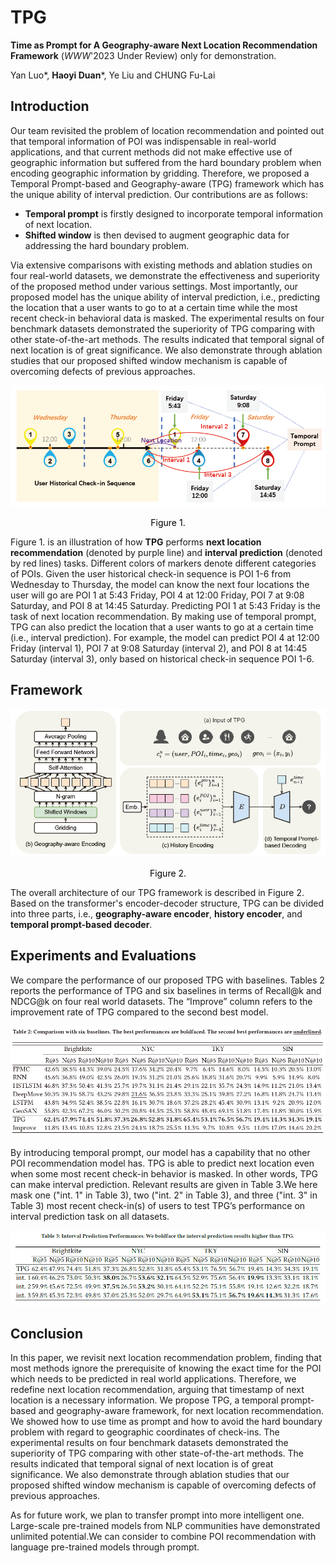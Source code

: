 # TPG
**Time as Prompt for A Geography-aware Next Location Recommendation Framework** (*WWW*'2023 Under Review) only for demonstration.

Yan Luo*, **Haoyi Duan***, Ye Liu and CHUNG Fu-Lai

## Introduction

Our team revisited the problem of location recommendation and pointed out that temporal information of POI was indispensable in real-world applications, and that current methods did not make effective use of geographic information but suffered from the hard boundary problem when encoding geographic information by gridding. Therefore, we proposed a Temporal Prompt-based and Geography-aware (TPG) framework which has the unique ability of interval prediction. Our contributions are as follows:

- **Temporal prompt** is firstly designed to incorporate temporal information of next location. 
- **Shifted window** is then devised to augment geographic data for addressing the hard boundary problem. 

Via extensive comparisons with existing methods and ablation studies on four real-world datasets, we demonstrate the effectiveness and superiority of the proposed method under various settings. Most importantly, our proposed model has the unique ability of interval prediction, i.e., predicting the location that a user wants to go to at a certain time while the most recent check-in behavioral data is masked. The experimental results on four benchmark datasets demonstrated the superiority of TPG comparing with other state-of-the-art methods. The results indicated that temporal signal of next location is of great significance. We also demonstrate through ablation studies that our proposed shifted window mechanism is capable of overcoming defects of previous approaches.

![image-20221118004807537](images/image-20221118004807537.png)

<center style="color:#000000">Figure 1.</center>

Figure 1. is an illustration of how **TPG** performs **next location recommendation** (denoted by purple line) and **interval prediction** (denoted by red lines) tasks. Different colors of markers denote different categories of POIs. Given the user historical check-in sequence is POI 1-6 from Wednesday to Thursday, the model can know the next four locations the user will go are POI 1 at 5:43 Friday, POI 4 at 12:00 Friday, POI 7 at 9:08 Saturday, and POI 8 at 14:45 Saturday. Predicting POI 1 at 5:43 Friday is the task of next location recommendation. By making use of temporal prompt, TPG can also predict the location that a user wants to go at a certain time (i.e., interval prediction). For example, the model can predict POI 4 at 12:00 Friday (interval 1), POI 7 at 9:08 Saturday (interval 2), and POI 8 at 14:45 Saturday (interval 3), only based on historical check-in sequence POI 1-6.

## Framework

![image-20221118011716980](images/frame.png)

<center style="color:#000000">Figure 2.</center>

The overall architecture of our TPG framework is described in Figure 2. Based on the transformer's encoder-decoder structure, TPG can be divided into three parts, i.e., **geography-aware encoder**, **history encoder**, and **temporal prompt-based decoder**. 

## Experiments and Evaluations

We compare the performance of our proposed TPG with baselines. Tables 2 reports the performance of TPG and six baselines in terms of Recall@k and NDCG@k on four real world datasets. The “Improve” column refers to the improvement rate of TPG compared to the second best model.

![image-20221118012257840](images/image-20221118012257840.png)

By introducing temporal prompt, our model has a capability that no other POI recommendation model has. TPG is able to predict next location even when some most recent check-in behavior is masked. In other words, TPG can make interval prediction. Relevant results are given in Table 3.We here mask one ("int. 1" in Table 3), two ("int. 2" in Table 3), and three ("int. 3" in Table 3) most recent check-in(s) of users to test TPG’s performance on interval prediction task on all datasets.

![image-20221118012547918](images/image-20221118012547918.png)

## Conclusion

In this paper, we revisit next location recommendation problem, finding that most methods ignore the prerequisite of knowing the exact time for the POI which needs to be predicted in real world applications. Therefore, we redefine next location recommendation, arguing that timestamp of next location is a necessary information. We propose TPG, a temporal prompt-based and geography-aware framework, for next location recommendation. We showed how to use time as prompt and how to avoid the hard boundary problem with regard to geographic coordinates of check-ins. The experimental results on four benchmark datasets demonstrated the superiority of TPG comparing with other state-of-the-art methods. The results indicated that temporal signal of next location is of great significance. We also demonstrate through ablation studies that our proposed shifted window mechanism is capable of overcoming defects of previous approaches. 

As for future work, we plan to transfer prompt into more intelligent one. Large-scale pre-trained models from NLP communities have demonstrated unlimited potential.We can consider to combine POI recommendation with language pre-trained models through prompt.
